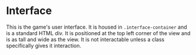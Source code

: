 # Interface

This is the game's user interface. It is housed in `.interface-container` and is a standard HTML div. It is positioned at the top left corner of the view and is as tall and wide as the view. It is not interactable unless a class specifically gives it interaction.